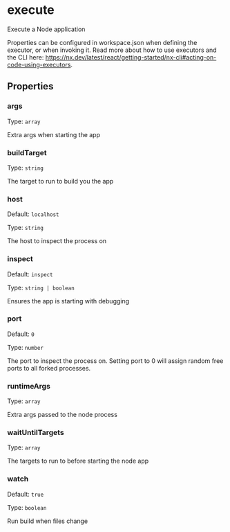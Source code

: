 # execute

Execute a Node application

Properties can be configured in workspace.json when defining the executor, or when invoking it.
Read more about how to use executors and the CLI here: https://nx.dev/latest/react/getting-started/nx-cli#acting-on-code-using-executors.

## Properties

### args

Type: `array`

Extra args when starting the app

### buildTarget

Type: `string`

The target to run to build you the app

### host

Default: `localhost`

Type: `string`

The host to inspect the process on

### inspect

Default: `inspect`

Type: `string | boolean `

Ensures the app is starting with debugging

### port

Default: `0`

Type: `number`

The port to inspect the process on. Setting port to 0 will assign random free ports to all forked processes.

### runtimeArgs

Type: `array`

Extra args passed to the node process

### waitUntilTargets

Type: `array`

The targets to run to before starting the node app

### watch

Default: `true`

Type: `boolean`

Run build when files change
